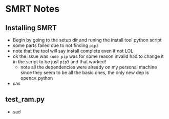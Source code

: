 # SMRT Notes

## Installing SMRT

- Begin by going to the setup dir and runing the install tool python script
- some parts failed due to not finding `pip3`
- note that the tool will say install complete even if not LOL
- ok the issue was `sudo pip` was for some reason invalid had to change it in the script to be just `pip3` and that worked!
  - note all the dependencies were already on my personal machine since they seem to be all the basic ones, the only new dep is opencv_python
- sas

## test_ram.py

- sad
